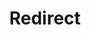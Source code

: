 ﻿---
layout: src/layouts/Redirect.astro
title: Redirect
redirect: https://yamldoc.liuyan.wang/docs/octopus-rest-api/cli/octopus-deployment-target-view
pubDate:  2023-01-01
navSearch: false
navSitemap: false
navMenu: false
---
